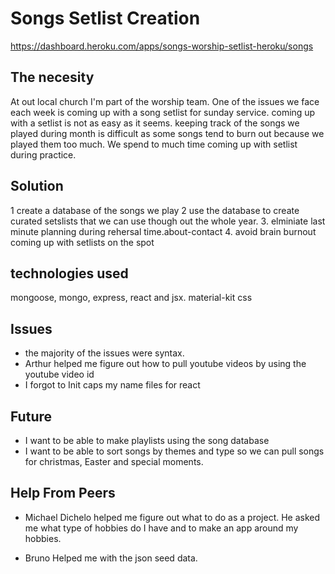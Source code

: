 # Songs Setlist Creation

https://dashboard.heroku.com/apps/songs-worship-setlist-heroku/songs

##  The necesity
At out local church I'm part of the worship team. One of the issues we face each week is coming up with a song setlist for sunday service. coming up with a setlist is not as easy as it seems. keeping track of the songs we played during month is difficult as some songs tend to burn out because we played them too much. We spend to much time coming up with setlist during practice.

##  Solution
1 create a database of the songs we play
2 use the database to create curated setslists that we can use though out the whole year.
3. elminiate last minute planning during rehersal time.about-contact
4. avoid brain burnout coming up with setlists on the spot

## technologies used

mongoose, mongo, express, react and jsx. material-kit css

## Issues
- the majority of the issues were syntax.
- Arthur helped me figure out how to pull youtube videos by using the youtube video id
- I forgot to Init caps my name files for react

## Future
- I want to be able to make playlists using the song database
- I want to be able to sort songs by themes and type so we can pull songs for christmas, Easter and special moments.

## Help From Peers
- Michael Dichelo helped me figure out what to do as a project. He asked me what type of hobbies do I have and to make an app around my hobbies.

- Bruno Helped me with the json seed data.






